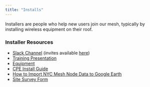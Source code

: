 ```yaml
---
title: "Installs"
---
```


Installers are people who help new users join our mesh, typically by installing wireless equipment on their roof.

### Installer Resources

*   [Slack Channel](https://nycmesh.slack.com/app_redirect?channel=install) (invites available [here](http://slack.nycmesh.net/))
*   [Training Presentation](http://goo.gl/8qrmYm)
*   [Equipment](/installs/equipment)
*   [CPE Install Guide](/installs/cpe)
*   [How to Import NYC Mesh Node Data to Google Earth](https://nycmesh.slack.com/files/U51M5UP6F/F5VEK2UCR/nycmesh-google-earth-kml-howto.m4v)
*   [Site Survey Form](https://goo.gl/forms/nq1UXX3UHPaGAZLy1)
